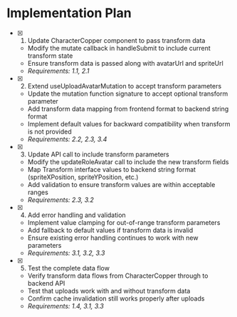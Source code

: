 # Implementation Plan

- [x] 1. Update CharacterCopper component to pass transform data


  - Modify the mutate callback in handleSubmit to include current transform state
  - Ensure transform data is passed along with avatarUrl and spriteUrl
  - _Requirements: 1.1, 2.1_


- [x] 2. Extend useUploadAvatarMutation to accept transform parameters

  - Update the mutation function signature to accept optional transform parameter
  - Add transform data mapping from frontend format to backend string format
  - Implement default values for backward compatibility when transform is not provided
  - _Requirements: 2.2, 2.3, 3.4_

- [x] 3. Update API call to include transform parameters


  - Modify the updateRoleAvatar call to include the new transform fields
  - Map Transform interface values to backend string format (spriteXPosition, spriteYPosition, etc.)
  - Add validation to ensure transform values are within acceptable ranges
  - _Requirements: 2.3, 3.2_

- [x] 4. Add error handling and validation



  - Implement value clamping for out-of-range transform parameters
  - Add fallback to default values if transform data is invalid
  - Ensure existing error handling continues to work with new parameters
  - _Requirements: 3.1, 3.2, 3.3_

- [x] 5. Test the complete data flow




  - Verify transform data flows from CharacterCopper through to backend API
  - Test that uploads work with and without transform data
  - Confirm cache invalidation still works properly after uploads
  - _Requirements: 1.4, 3.1, 3.3_